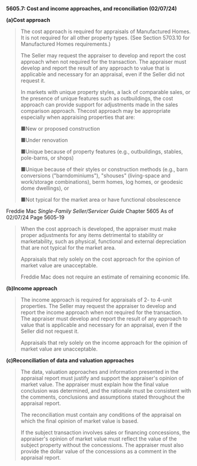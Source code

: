 **5605.7: Cost and income approaches, and reconciliation (02/07/24)**

**(a)Cost approach**

> The cost approach is required for appraisals of Manufactured Homes. It
> is not required for all other property types. (See Section 5703.10 for
> Manufactured Homes requirements.)
>
> The Seller may request the appraiser to develop and report the cost
> approach when not required for the transaction. The appraiser must
> develop and report the result of any approach to value that is
> applicable and necessary for an appraisal, even if the Seller did not
> request it.
>
> In markets with unique property styles, a lack of comparable sales, or
> the presence of unique features such as outbuildings, the cost
> approach can provide support for adjustments made in the sales
> comparison approach. Thecost approach may be appropriate especially
> when appraising properties that are:
>
> ■New or proposed construction
>
> ■Under renovation
>
> ■Unique because of property features (e.g., outbuildings, stables,
> pole-barns, or shops)
>
> ■Unique because of their styles or construction methods (e.g., barn
> conversions ("barndominiums"), "shouses" (living-space and
> work/storage combinations), berm homes, log homes, or geodesic dome
> dwellings), or
>
> ■Not typical for the market area or have functional obsolescence

Freddie Mac *Single-Family Seller/Servicer Guide* Chapter 5605 As of
02/07/24 Page 5605-19

> When the cost approach is developed, the appraiser must make proper
> adjustments for any items detrimental to stability or marketability,
> such as physical, functional and external depreciation that are not
> typical for the market area.
>
> Appraisals that rely solely on the cost approach for the opinion of
> market value are unacceptable.
>
> Freddie Mac does not require an estimate of remaining economic life.

**(b)Income approach**

> The income approach is required for appraisals of 2- to 4-unit
> properties. The Seller may request the appraiser to develop and report
> the income approach when not required for the transaction. The
> appraiser must develop and report the result of any approach to value
> that is applicable and necessary for an appraisal, even if the Seller
> did not request it.
>
> Appraisals that rely solely on the income approach for the opinion of
> market value are unacceptable.

**(c)Reconciliation of data and valuation approaches**

> The data, valuation approaches and information presented in the
> appraisal report must justify and support the appraiser's opinion of
> market value. The appraiser must explain how the final value
> conclusion was determined, and the rationale must be consistent with
> the comments, conclusions and assumptions stated throughout the
> appraisal report.
>
> The reconciliation must contain any conditions of the appraisal on
> which the final opinion of market value is based.
>
> If the subject transaction involves sales or financing concessions,
> the appraiser's opinion of market value must reflect the value of the
> subject property without the concessions. The appraiser must also
> provide the dollar value of the concessions as a comment in the
> appraisal report.